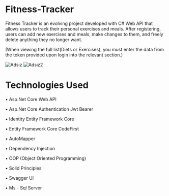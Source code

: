 # Fitness-Tracker
Fitness Tracker is an evolving project developed with C# Web API that allows users to track their personal exercises and meals. After registering, users can add new exercises and meals, make changes to them, and freely delete anything they no longer want.

(When viewing the full list(Diets or Exercises), you must enter the data from the token provided upon login into the relevant section.)

![Adsız](https://github.com/user-attachments/assets/0d036630-14b9-4c6e-98a2-d4df37e7d7f4)
![Adsız2](https://github.com/user-attachments/assets/bb8b62b7-f995-4aba-9a7d-3446df3dc470)

# Technologies Used

• Asp.Net Core Web API 

• Asp.Net Core Authentication Jwt Bearer

• Identity Entity Framework Core

• Entity Framework Core CodeFirst

• AutoMapper

• Dependency Injection

• OOP (Object Oriented Programming)

• Solid Principles

• Swagger UI

• Ms - Sql Server
